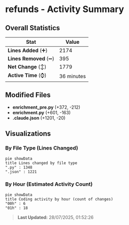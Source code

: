 # refunds - Activity Summary 

## Overall Statistics

| Stat                   | Value                                                             |
| ---------------------- | ----------------------------------------------------------------- |
| **Lines Added** (➕)   | 2174                                          |
| **Lines Removed** (➖) | 395                                        |
| **Net Change** (↕)    | 1779                |
| **Active Time** (⌚)   | 36 minutes |


## Modified Files
- **enrichment_pre.py** (+372, -212)
- **enrichment.py** (+601, -163)
- **.claude.json** (+1201, -20)

## Visualizations

### By File Type (Lines Changed)

```mermaid
pie showData
title Lines changed by file type
".py" : 1348
".json" : 1221
```

### By Hour (Estimated Activity Count)

```mermaid
pie showData
title Coding activity by hour (count of changes)
"00h" : 6
"01h" : 18
```


> **Last Updated:** 28/07/2025, 01:52:26